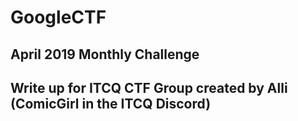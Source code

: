 # GoogleCTF

## April 2019 Monthly Challenge

## Write up for ITCQ CTF Group created by Alli (ComicGirl in the ITCQ Discord)


